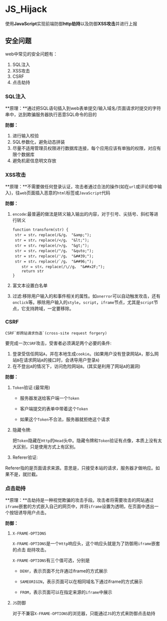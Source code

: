 # JS_Hijack

使用**JavaScript**实现前端防御**http劫持**以及防御**XSS攻击**并进行上报

## 安全问题

web中常见的安全问题有：

1. SQL注入
2. XSS攻击
3. CSRF
4. 点击劫持

### SQL注入

**原理：**通过把SQL语句插入到web表单提交/输入域名/页面请求时提交的字符串中，达到欺骗服务器执行恶意SQL命令的目的

**防御：**

1. 进行输入校验
2. SQL参数化，避免动态拼装
3. 尽量不适用管理员权限进行数据库连接，每个应用应该有单独的权限，对应有限个数据库
4. 避免机密信息明文存放

### XSS攻击

**原理：**不需要做任何登录认证，攻击者通过合法的操作(如在`url`或评论框中输入)，往`web`页面插入恶意的`html`标签或`JavaScript`代码

**防御：**

1. `encode`:最普遍的做法是转义输入输出的内容，对于引号、尖括号、斜杠等进行转义

   ```
   function transform(str) {
   	str = str。replace(/&/g， "&amp;");
   	str = str。replace(/</g， "&lt;");
   	str = str。replace(/>/g， "&gt;");
   	str = str。replace(/"/g， "&quto;");
   	str = str。replace(/'/g， "&##39;");
   	str = str。replace(/`/g， "&##96;");
       str = str。replace(/\//g， "&##x2F;");
       return str
   }
   ```

   

2. 富文本设置白名单

3. 过滤:移除用户输入的和事件相关的属性。如`onerror`可以自动触发攻击，还有`onclick`等。移除用户输入的`style`，`script`，`iframe`节点，尤其是`script`节点，它支持跨域，一定要移除。

### CSRF

```
CSRF`即跨站请求伪造`(cross-site request forgery)
```

要完成一次`CSRF`攻击，受害者必须满足两个必要的条件:

1. 登录受信任网站`A`，并在本地生成`cookie`。(如果用户没有登录网站`A`，那么网站`B`在请求网站`A`的接口时，会诱导用户登录`A`)
2. 在不登出`A`的情况下，访问危险网站`B`。(其实是利用了网站`A`的漏洞)

**防御：**

1. `Token`验证:(最常用)

   - 服务器发送给客户端一个`Token`

   - 客户端提交的表单中带着这个`Token`

   - 如果这个`Token`不合法，服务器就拒绝这个请求
2. 隐藏令牌:

     把`Token`隐藏在`Http`的`Head`头中。隐藏令牌和`Token`验证有点像，本质上没有太大区别，只是使用方式上有区别。
3. Referer验证:

​		Referer指的是页面请求来源。意思是，只接受本站的请求，服务器才做响应。如果不是，就拦截。

### 点击劫持

**原理：**击劫持是一种视觉欺骗的攻击手段。攻击者将需要攻击的网站通过`iframe`嵌套的方式嵌入自己的网页中，并将`iframe`设置为透明，在页面中透出一个按钮诱导用户点击。

**防御：**

1. `X-FRAME-OPTIONS`

	`X-FRAME-OPTIONS`是一个`Http`响应头，这个响应头就是为了防御用`iframe`嵌套的点击 劫持攻击。

	`X-FRAME-OPTIONS`有三个值可选，分别是

	- `DENY`，表示页面不允许通过iframe的方式展示
	- `SAMEORIGIN`，表示页面可以在相同域名下通过iframe的方式展示
	
	- `FROM`，表示页面可以在指定来源的`iframe`中展示

2. `JS`防御

   对于不兼容`X-FRAME-OPTIONS`的浏览器，只能通过`JS`的方式来防御点击劫持
